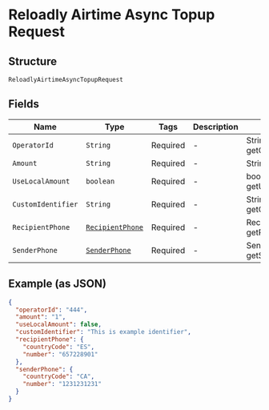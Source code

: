 
# Reloadly Airtime Async Topup Request

## Structure

`ReloadlyAirtimeAsyncTopupRequest`

## Fields

| Name | Type | Tags | Description | Getter | Setter |
|  --- | --- | --- | --- | --- | --- |
| `OperatorId` | `String` | Required | - | String getOperatorId() | setOperatorId(String operatorId) |
| `Amount` | `String` | Required | - | String getAmount() | setAmount(String amount) |
| `UseLocalAmount` | `boolean` | Required | - | boolean getUseLocalAmount() | setUseLocalAmount(boolean useLocalAmount) |
| `CustomIdentifier` | `String` | Required | - | String getCustomIdentifier() | setCustomIdentifier(String customIdentifier) |
| `RecipientPhone` | [`RecipientPhone`](../../doc/models/recipient-phone.md) | Required | - | RecipientPhone getRecipientPhone() | setRecipientPhone(RecipientPhone recipientPhone) |
| `SenderPhone` | [`SenderPhone`](../../doc/models/sender-phone.md) | Required | - | SenderPhone getSenderPhone() | setSenderPhone(SenderPhone senderPhone) |

## Example (as JSON)

```json
{
  "operatorId": "444",
  "amount": "1",
  "useLocalAmount": false,
  "customIdentifier": "This is example identifier",
  "recipientPhone": {
    "countryCode": "ES",
    "number": "657228901"
  },
  "senderPhone": {
    "countryCode": "CA",
    "number": "1231231231"
  }
}
```

